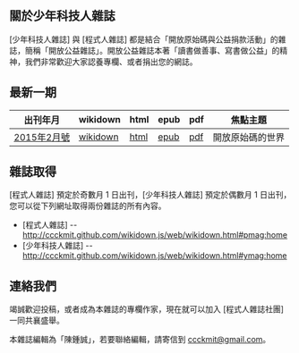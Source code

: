 ## 關於少年科技人雜誌

[少年科技人雜誌] 與 [程式人雜誌] 都是結合「開放原始碼與公益捐款活動」的雜誌，簡稱「開放公益雜誌」。開放公益雜誌本著「讀書做善事、寫書做公益」的精神，我們非常歡迎大家認養專欄、或者捐出您的網誌。


## 最新一期

| 出刊年月 |  wikidown | html | epub | pdf | 焦點主題 |
|-------------|---------------|-------|-------|------|-------------|
| [2015年2月號](../ymag201502/home.html) |  [wikidown](../ymag201502/home.html) |  [html](db/ymag201502/book/book.html) |  [epub](db/ymag201502/book/book.epub) | [pdf](db/ymag201502/book/book.pdf) | 開放原始碼的世界  |

## 雜誌取得

 [程式人雜誌] 預定於奇數月 1 日出刊，[少年科技人雜誌] 預定於偶數月 1 日出刊， 您可以從下列網址取得兩份雜誌的所有內容。

* [程式人雜誌] -- <http://ccckmit.github.com/wikidown.js/web/wikidown.html#pmag:home>
* [少年科技人雜誌] -- <http://ccckmit.github.com/wikidown.js/web/wikidown.html#ymag:home>

## 連絡我們

竭誠歡迎投稿，或者成為本雜誌的專欄作家，現在就可以加入 [程式人雜誌社團] 一同共襄盛舉。

本雜誌編輯為「陳鍾誠」，若要聯絡編輯，請寄信到 <ccckmit@gmail.com>。
